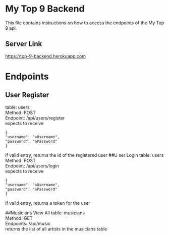 # My Top 9 Backend

This file contains instructions on how to access the endpoints of the My Top 9 api.

## Server Link
https://top-9-backend.herokuapp.com
# Endpoints

## User Register  

table: users  
Method: POST  
Endpoint: /api/users/register  
expects to receive  
```
{
"username": "aUsername",
"password": "aPassword"
}
```
if valid entry, returns the id of the registered user
##U ser Login
table: users  
Method: POST  
Endpoint: /api/users/login  
expects to receive  
```
{
"username": "aUsername",
"password": "aPassword"
}
```
if valid entry, returns a token for the user  

##Musicians View All
table: musicians  
Method: GET  
Endpoints: /api/music  
returns the list of all artists in the musicians table  
